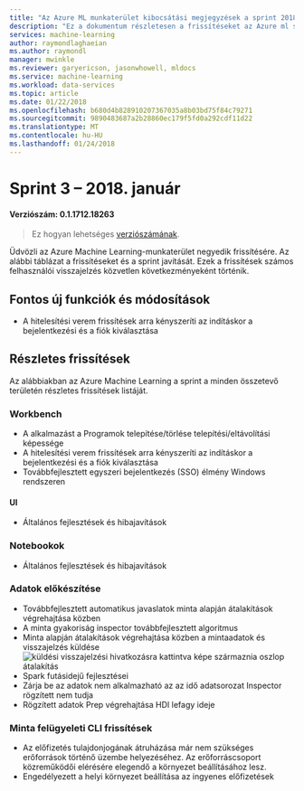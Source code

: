 ```yaml
---
title: "Az Azure ML munkaterület kibocsátási megjegyzések a sprint 2018. január 3."
description: "Ez a dokumentum részletesen a frissítéseket az Azure ml sprint 3 kiadásban"
services: machine-learning
author: raymondlaghaeian
ms.author: raymondl
manager: mwinkle
ms.reviewer: garyericson, jasonwhowell, mldocs
ms.service: machine-learning
ms.workload: data-services
ms.topic: article
ms.date: 01/22/2018
ms.openlocfilehash: b680d4b828910207367035a8b03bd75f84c79271
ms.sourcegitcommit: 9890483687a2b28860ec179f5fd0a292cdf11d22
ms.translationtype: MT
ms.contentlocale: hu-HU
ms.lasthandoff: 01/24/2018
---
```

# <a name="sprint-3---january-2018"></a>Sprint 3 – 2018. január 

#### <a name="version-number-01171218263"></a>Verziószám: 0.1.1712.18263

>Ez hogyan lehetséges [verziószámának](https://docs.microsoft.com/en-us/azure/machine-learning/preview/known-issues-and-troubleshooting-guide).

Üdvözli az Azure Machine Learning-munkaterület negyedik frissítésére. Az alábbi táblázat a frissítéseket és a sprint javítását. Ezek a frissítések számos felhasználói visszajelzés közvetlen következményeként történik. 

## <a name="notable-new-features-and-changes"></a>Fontos új funkciók és módosítások
- A hitelesítési verem frissítések arra kényszeríti az indításkor a bejelentkezési és a fiók kiválasztása

## <a name="detailed-updates"></a>Részletes frissítések
Az alábbiakban az Azure Machine Learning a sprint a minden összetevő területén részletes frissítések listáját.

### <a name="workbench"></a>Workbench
- A alkalmazást a Programok telepítése/törlése telepítési/eltávolítási képessége
- A hitelesítési verem frissítések arra kényszeríti az indításkor a bejelentkezési és a fiók kiválasztása
- Továbbfejlesztett egyszeri bejelentkezés (SSO) élmény Windows rendszeren

#### <a name="ui"></a>UI
- Általános fejlesztések és hibajavítások

### <a name="notebooks"></a>Notebookok
- Általános fejlesztések és hibajavítások

### <a name="data-preparation"></a>Adatok előkészítése 
- Továbbfejlesztett automatikus javaslatok minta alapján átalakítások végrehajtása közben
- A minta gyakoriság inspector továbbfejlesztett algoritmus
- Minta alapján átalakítások végrehajtása közben a mintaadatok és visszajelzés küldése ![küldési visszajelzési hivatkozásra kattintva képe származnia oszlop átalakítás](media/release-notes-sprint-3/SendFeedbackFromDeriveColumn.png)
- Spark futásidejű fejlesztései
- Zárja be az adatok nem alkalmazható az az idő adatsorozat Inspector rögzített nem tudja 
- Rögzített adatok Prep végrehajtása HDI lefagy ideje

### <a name="model-management-cli-updates"></a>Minta felügyeleti CLI frissítések 
  - Az előfizetés tulajdonjogának átruházása már nem szükséges erőforrások történő üzembe helyezéséhez. Az erőforráscsoport közreműködői elérésére elegendő a környezet beállításához lesz.
  - Engedélyezett a helyi környezet beállítása az ingyenes előfizetések 
